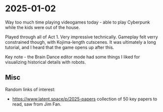 # 2025-01-02

Way too much time playing videogames today - able to play Cyberpunk while the kids were out of the house.

Played through all of Act 1. Very impressive technically. Gameplay felt verry constrained though, with Kojima-length cutscenes. It was ultimately a long tutorial, and I heard that the game opens up after this.

Key note - the Brain Dance editor mode had some things I liked for visualizing historical details with robots.

## Misc

Random links of interest:
  * https://www.latent.space/p/2025-papers collection of 50 key papers to read, saw from Jim Fan.
